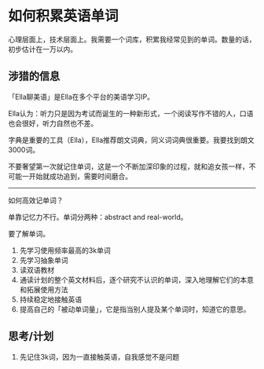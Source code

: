 # 如何积累英语单词

心理层面上，技术层面上。我需要一个词库，积累我经常见到的单词。数量的话，初步估计在一万以内。

## 涉猎的信息

「Ella聊美语」是Ella在多个平台的美语学习IP。

Ella认为：听力只是因为考试而诞生的一种新形式，一个阅读写作不错的人，口语也会很好，听力自然也不差。

字典是重要的工具（Ella），Ella推荐朗文词典，同义词词典很重要。我要找到朗文3000词。

不要奢望第一次就记住单词，这是一个不断加深印象的过程，就和追女孩一样，不可能一开始就成功追到，需要时间磨合。

---

如何高效记单词？

单靠记忆力不行。单词分两种：abstract and real-world。

要了解单词。

1. 先学习使用频率最高的3k单词
2. 先学习抽象单词
3. 读双语教材
4. 通读计划的整个英文材料后，逐个研究不认识的单词，深入地理解它们的本意和拓展使用方法
5. 持续稳定地接触英语
6. 提高自己的「被动单词量」，它是指当别人提及某个单词时，知道它的意思。

## 思考/计划

1. 先记住3k词，因为一直接触英语，自我感觉不是问题
